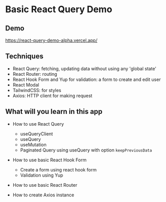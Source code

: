 # Basic React Query Demo

## Demo

<https://react-query-demo-alpha.vercel.app/>

## Techniques

- React Query: fetching, updating data without using any 'global state'
- React Router: routing
- React Hook Form and Yup for validation: a form to create and edit user
- React Modal
- TailwindCSS: for styles
- Axios: HTTP client for making request

## What will you learn in this app

- How to use React Query

  - useQueryClient
  - useQuery
  - useMutation
  - Paginated Query using useQuery with option `keepPreviousData`

- How to use basic React Hook Form

  - Create a form using react hook form
  - Validation using Yup

- How to use basic React Router

- How to create Axios instance
